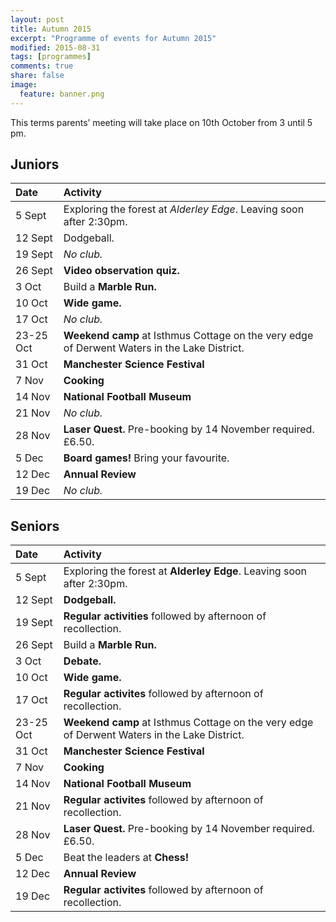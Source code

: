 ```yaml
---
layout: post
title: Autumn 2015
excerpt: "Programme of events for Autumn 2015"
modified: 2015-08-31
tags: [programmes]
comments: true
share: false
image:
  feature: banner.png
---
```


This terms parents’ meeting will take place on 10th October from 3 until 5 pm.

## Juniors

| Date | Activity |
|:--------|:-------|
| 5 Sept | Exploring the forest at *Alderley Edge*. Leaving soon after 2:30pm. |
| 12 Sept | Dodgeball. |
| 19 Sept | *No club.* |
| 26 Sept | **Video observation quiz.** |
| 3 Oct | Build a **Marble Run.** |
| 10 Oct | **Wide game.** |
| 17 Oct | *No club.* |
| 23-25 Oct | **Weekend camp** at Isthmus Cottage on the very edge of Derwent Waters in the Lake District. |
| 31 Oct | **Manchester Science Festival** |
| 7 Nov | **Cooking** |
| 14 Nov | **National Football Museum** |
| 21 Nov | *No club.* |
| 28 Nov | **Laser Quest.** Pre-booking by 14 November required. £6.50. |
| 5 Dec | **Board games!** Bring your favourite. |
| 12 Dec | **Annual Review** |
| 19 Dec | *No club.* |

## Seniors

| Date | Activity |
|:--------|:-------|
| 5 Sept | Exploring the forest at **Alderley Edge**. Leaving soon after 2:30pm. |
| 12 Sept | **Dodgeball.** |
| 19 Sept | **Regular activities** followed by afternoon of recollection. |
| 26 Sept | Build a **Marble Run.** |
| 3 Oct | **Debate.** |
| 10 Oct | **Wide game.** |
| 17 Oct | **Regular activites** followed by afternoon of recollection. |
| 23-25 Oct | **Weekend camp** at Isthmus Cottage on the very edge of Derwent Waters in the Lake District. |
| 31 Oct | **Manchester Science Festival** |
| 7 Nov | **Cooking** |
| 14 Nov | **National Football Museum** |
| 21 Nov | **Regular activites** followed by afternoon of recollection. |
| 28 Nov | **Laser Quest.** Pre-booking by 14 November required. £6.50. |
| 5 Dec | Beat the leaders at **Chess!** |
| 12 Dec | **Annual Review** |
| 19 Dec | **Regular activites** followed by afternoon of recollection. |
